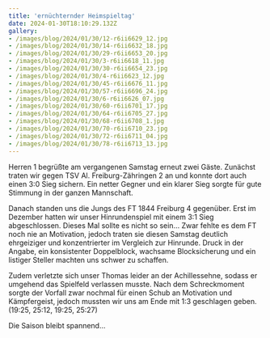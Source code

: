 ```yaml
---
title: 'ernüchternder Heimspieltag'
date: 2024-01-30T18:10:29.132Z
gallery:
- /images/blog/2024/01/30/12-r6ii6629_12.jpg
- /images/blog/2024/01/30/14-r6ii6632_18.jpg
- /images/blog/2024/01/30/29-r6ii6653_20.jpg
- /images/blog/2024/01/30/3-r6ii6618_11.jpg
- /images/blog/2024/01/30/30-r6ii6654_23.jpg
- /images/blog/2024/01/30/4-r6ii6623_12.jpg
- /images/blog/2024/01/30/45-r6ii6676_11.jpg
- /images/blog/2024/01/30/57-r6ii6696_24.jpg
- /images/blog/2024/01/30/6-r6ii6626_07.jpg
- /images/blog/2024/01/30/60-r6ii6701_17.jpg
- /images/blog/2024/01/30/64-r6ii6705_27.jpg
- /images/blog/2024/01/30/68-r6ii6708_1.jpg
- /images/blog/2024/01/30/70-r6ii6710_23.jpg
- /images/blog/2024/01/30/72-r6ii6711_04.jpg
- /images/blog/2024/01/30/78-r6ii6713_13.jpg
---
```

Herren 1 begrüßte am vergangenen Samstag erneut zwei Gäste. Zunächst traten wir gegen TSV Al. Freiburg-Zähringen 2 an und konnte dort auch einen 3:0 Sieg sichern. Ein netter Gegner und ein klarer Sieg sorgte für gute Stimmung in der ganzen Mannschaft.



Danach standen uns die Jungs des FT 1844 Freiburg 4 gegenüber. Erst im Dezember hatten wir unser Hinrundenspiel mit einem 3:1 Sieg abgeschlossen. Dieses Mal sollte es nicht so sein… Zwar fehlte es dem FT noch nie an Motivation, jedoch traten sie diesen Samstag deutlich ehrgeiziger und konzentrierter im Vergleich zur Hinrunde. Druck in der Angabe, ein konsistenter Doppelblock, wachsame Blocksicherung und ein listiger Steller machten uns schwer zu schaffen.



Zudem verletzte sich unser Thomas leider an der Achillessehne, sodass er umgehend das Spielfeld verlassen musste. Nach dem Schreckmoment sorgte der Vorfall zwar nochmal für einen Schub an Motivation und Kämpfergeist, jedoch mussten wir uns am Ende mit 1:3 geschlagen geben. (19:25, 25:12, 19:25, 25:27)



Die Saison bleibt spannend...

